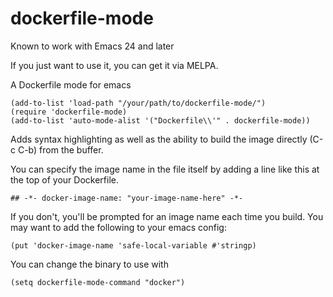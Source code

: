 # dockerfile-mode

Known to work with Emacs 24 and later

If you just want to use it, you can get it via MELPA.

A Dockerfile mode for emacs

```emacs-lisp
(add-to-list 'load-path "/your/path/to/dockerfile-mode/")
(require 'dockerfile-mode)
(add-to-list 'auto-mode-alist '("Dockerfile\\'" . dockerfile-mode))
```

Adds syntax highlighting as well as the ability to build the image
directly (C-c C-b) from the buffer.

You can specify the image name in the file itself by adding a line like this
at the top of your Dockerfile.

```emacs-lisp
## -*- docker-image-name: "your-image-name-here" -*-
```

If you don't, you'll be prompted for an image name each time you build.
You may want to add the following to your emacs config:

```emacs-lisp
(put 'docker-image-name 'safe-local-variable #'stringp)
```

You can change the binary to use with

```emacs-lisp
(setq dockerfile-mode-command "docker")
```
